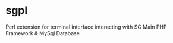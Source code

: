 # sgpl
Perl extension for terminal interface interacting with SG Main PHP Framework &amp; MySql Database

